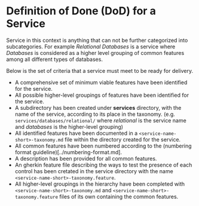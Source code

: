# Definition of Done (DoD) for a Service

Service in this context is anything that can not be further categorized into subcategories. For example _Relational Databases_ is a service where _Databases_ is considered as a higher level grouping of common features among all different types of databases.

Below is the set of criteria that a service must meet to be ready for delivery.

- A comprehensive set of minimum viable features have been identified for the service.
- All possible higher-level groupings of features have been identified for the service.
- A subdirectory has been created under **services** directory, with the name of the service, according to its place in the taxonomy. (e.g. `services/databases/relational/` where _relational_ is the service name and _databases_ is the higher-level grouping)
- All identified features have been documented in a `<service-name-short>-taxonomy.md` file within the directory created for the service.
- All common features have been numbered according to the (numbering format guideline)[../numbering-format.md].
- A description has been provided for all common features.
- An gherkin feature file describing the ways to test the presence of each control has been cretated in the service directory with the name `<service-name-short>-taxonomy.feature`.
- All higher-level groupings in the hierarchy have been completed with `<service-name-short>-taxonomy.md` and `<service-name-short>-taxonomy.feature` files of its own containing the common features.
